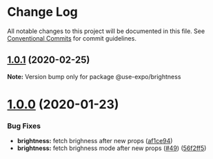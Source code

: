 # Change Log

All notable changes to this project will be documented in this file.
See [Conventional Commits](https://conventionalcommits.org) for commit guidelines.

## [1.0.1](https://github.com/bycedric/use-expo/compare/1.0.0...1.0.1) (2020-02-25)

**Note:** Version bump only for package @use-expo/brightness





# [1.0.0](https://github.com/bycedric/use-expo/compare/v0.10.1...1.0.0) (2020-01-23)


### Bug Fixes

* **brightness:** fetch brighness after new props ([af1ce94](https://github.com/bycedric/use-expo/commit/af1ce94d23e74e736be7f1dcfc4f3a46d1ecc59d))
* **brightness:** fetch brighness mode after new props ([#49](https://github.com/bycedric/use-expo/issues/49)) ([56f2ff5](https://github.com/bycedric/use-expo/commit/56f2ff58c94c45866ed94fa976a52a5c0223e6ef))
